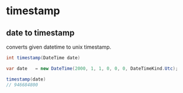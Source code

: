 # timestamp

## date to timestamp

converts given datetime to unix timestamp.

```csharp
int timestamp(DateTime date)
```

```csharp
var date   = new DateTime(2000, 1, 1, 0, 0, 0, DateTimeKind.Utc);

timestamp(date)
// 946684800
```
